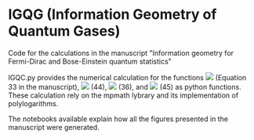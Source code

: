 

# IGQG (Information Geometry of Quantum Gases)
Code for the calculations in the manuscript    "Information geometry for Fermi-Dirac and Bose-Einstein quantum statistics" <br>

IGQC.py provides the numerical calculation for the functions <img src="https://render.githubusercontent.com/render/math?math=\mathcal{A}">  (Equation 33 in the manuscript), <img src="https://render.githubusercontent.com/render/math?math=\mathcal{A}_c"> (44), <img src="https://render.githubusercontent.com/render/math?math=\mathcal{B}"> (36), and <img src="https://render.githubusercontent.com/render/math?math=\mathcal{B}_c"> (45) as python functions. These calculation rely on the mpmath lybrary and its implementation of polylogarithms.

The notebooks available explain how all the figures presented in the manuscript were generated.
